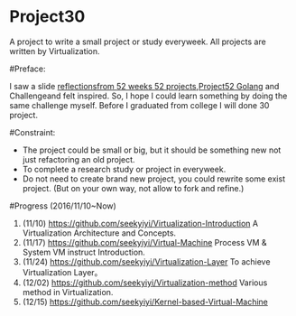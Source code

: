 # Project30
A project to write a small project or study everyweek. All projects are written by Virtualization.

#Preface:

I saw a slide [reflectionsfrom 52 weeks 52 projects](https://speakerdeck.com/jeffersonlam/reflections-from-52-weeks-52-projects),[Project52 Golang](https://github.com/kkdai/project52) and Challengeand felt inspired. So, I hope I could learn something by doing the same challenge myself. Before I graduated from college I will done 30 project.

#Constraint:
* The project could be small or big, but it should be something new not just refactoring an old project.
* To complete a research study or project in everyweek.
* Do not need to create brand new project, you could rewrite some exist project. (But on your own way, not allow to fork and refine.)


#Progress (2016/11/10~Now)
1. (11/10) https://github.com/seekyiyi/Virtualization-Introduction A Virtualization Architecture and Concepts.
2. (11/17) https://github.com/seekyiyi/Virtual-Machine Process VM & System VM instruct Introduction.
3. (11/24) https://github.com/seekyiyi/Virtualization-Layer To achieve Virtualization Layer。
4. (12/02) https://github.com/seekyiyi/Virtualization-method Various method in Virtualization.
5. (12/15) https://github.com/seekyiyi/Kernel-based-Virtual-Machine
